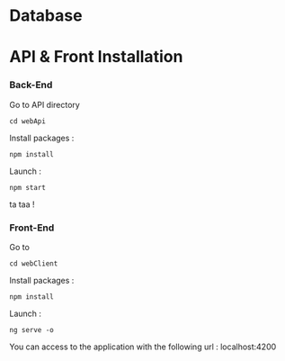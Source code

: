 # Database 



# API & Front Installation 

### Back-End

Go to API directory 
    
    cd webApi

Install packages :

    npm install 

Launch : 

    npm start

ta taa !


### Front-End

Go to 
    
    cd webClient

Install packages : 
    
    npm install

Launch :
    
    ng serve -o 
    
You can access to the application with the following url : localhost:4200
